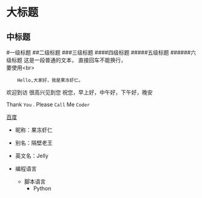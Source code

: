 大标题
====
中标题
-------
#一级标题
##二级标题
###三级标题
####四级标题
#####五级标题
######六级标题
这是一段普通的文本，
直接回车不能换行，<br>
要使用\<br><br>

        Hello,大家好，我是果冻虾仁。

欢迎到访
很高兴见到您
祝您，早上好，中午好，下午好，晚安

Thank `You` . Please `Call` Me `Coder`

[百度](http://www.baidu.com "悬停显示")

* 昵称：果冻虾仁
* 别名：隔壁老王
* 英文名：Jelly


* 编程语言
    * 脚本语言
        * Python
